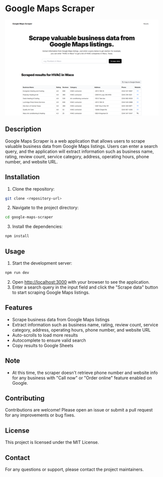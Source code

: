 # Google Maps Scraper

![Feature Image](public/google-maps-scraper.png)

## Description

Google Maps Scraper is a web application that allows users to scrape valuable business data from Google Maps listings. Users can enter a search query, and the application will extract information such as business name, rating, review count, service category, address, operating hours, phone number, and website URL.

## Installation

1. Clone the repository:

```bash
git clone <repository-url>
```

2. Navigate to the project directory:

```bash
cd google-maps-scraper
```

3. Install the dependencies:

```bash
npm install
```

## Usage

1. Start the development server:

```bash
npm run dev
```

2. Open [http://localhost:3000](http://localhost:3000) with your browser to see the application.
3. Enter a search query in the input field and click the "Scrape data" button to start scraping Google Maps listings.

## Features

- Scrape business data from Google Maps listings
- Extract information such as business name, rating, review count, service category, address, operating hours, phone number, and website URL
- Auto-scrolls to load more results
- Autocomplete to ensure valid search
- Copy results to Google Sheets

## Note

- At this time, the scraper doesn't retrieve phone number and website info for any business with "Call now" or "Order online" feature enabled on Google.

## Contributing

Contributions are welcome! Please open an issue or submit a pull request for any improvements or bug fixes.

## License

This project is licensed under the MIT License.

## Contact

For any questions or support, please contact the project maintainers.
